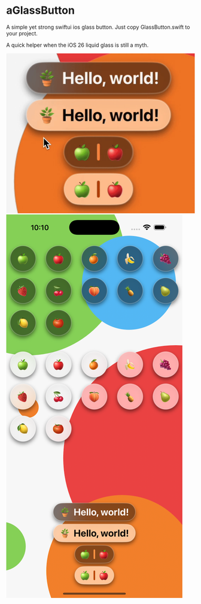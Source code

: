 # aGlassButton
A simple yet strong swiftui ios glass button. Just copy GlassButton.swift to your project.

A quick helper when the iOS 26 liquid glass is still a myth.

![alt text](https://github.com/AnhLeeJJ/aGlassButton/blob/main/show.gif?raw=true)
![alt text](https://github.com/AnhLeeJJ/aGlassButton/blob/main/screenshot.png?raw=true)
